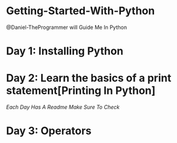 # Getting-Started-With-Python
@Daniel-TheProgrammer will Guide Me In Python

# Day 1: Installing Python
# Day 2: Learn the basics of a print statement[Printing In Python]
 <i>Each  Day Has A Readme Make Sure To Check</i>
# Day 3: Operators